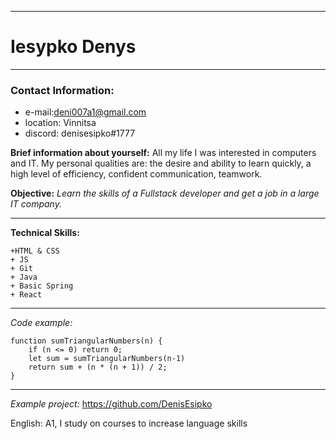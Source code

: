 ***
# Iesypko  Denys 
***
### Contact Information:
+ e-mail:deni007a1@gmail.com
+ location: Vinnitsa
+  discord: denisesipko#1777


**Brief information about yourself:** All my life I was interested in computers and IT. 
My personal qualities are: the desire and ability to learn quickly, a high level of efficiency, confident communication, teamwork.

**Objective:** *Learn the skills of a Fullstack developer and get a job in a large IT company.*

***
**Technical Skills:**

    +HTML & CSS
    + JS
    + Git
    + Java
    + Basic Spring
    + React
***
*Сode example:* 
```
function sumTriangularNumbers(n) {
    if (n <= 0) return 0;
    let sum = sumTriangularNumbers(n-1)
    return sum + (n * (n + 1)) / 2;
}
```

***


*Example project:*  https://github.com/DenisEsipko

English: A1, I study on courses to increase language skills 